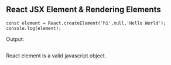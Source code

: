 ## React JSX Element & Rendering Elements
```
const element = React.createElement('h1',null,'Hello World');
console.log(element);
```
Output:
```

```
React element is a valid javascript object .